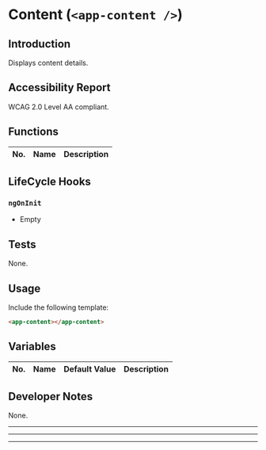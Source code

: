 # Content (`<app-content />`)

## Introduction

Displays content details.

## Accessibility Report

WCAG 2.0 Level AA compliant.

## Functions

| **No.** | **Name** | **Description** |
| - | - | - |

## LifeCycle Hooks

### `ngOnInit`

* Empty

## Tests

None.

## Usage

Include the following template:

```html
<app-content></app-content>
```

## Variables

| **No.** | **Name** | **Default Value** | **Description** |
| - | - | - | - |

## Developer Notes

None.

---
---
---

